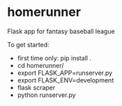 # homerunner
Flask app for fantasy baseball league

To get started:
- first time only: pip install .
- cd homerunner/
- export FLASK_APP=runserver.py
- export FLASK_ENV=development
- flask scraper
- python runserver.py